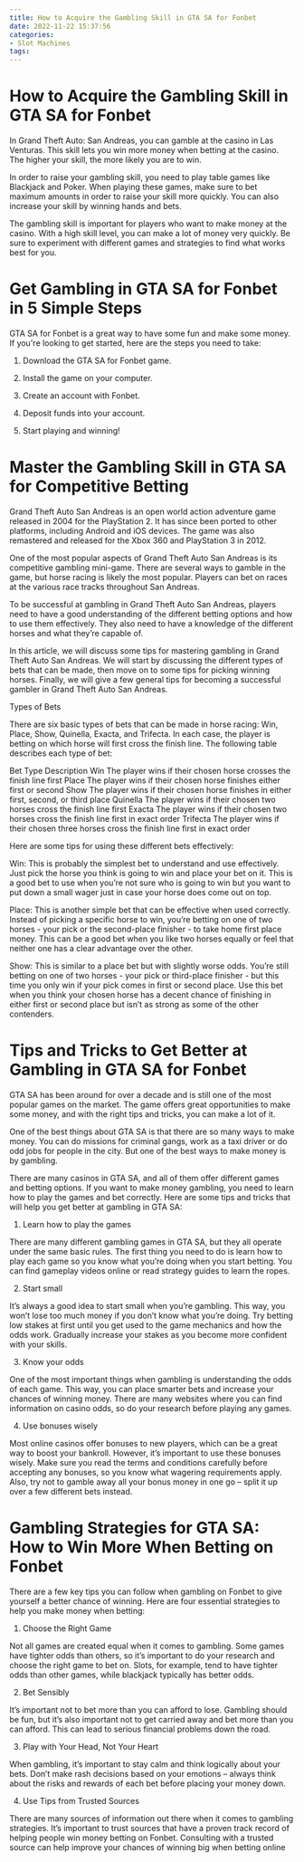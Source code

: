 ```yaml
---
title: How to Acquire the Gambling Skill in GTA SA for Fonbet
date: 2022-11-22 15:37:56
categories:
- Slot Machines
tags:
---
```



#  How to Acquire the Gambling Skill in GTA SA for Fonbet

In Grand Theft Auto: San Andreas, you can gamble at the casino in Las Venturas. This skill lets you win more money when betting at the casino. The higher your skill, the more likely you are to win.

In order to raise your gambling skill, you need to play table games like Blackjack and Poker. When playing these games, make sure to bet maximum amounts in order to raise your skill more quickly. You can also increase your skill by winning hands and bets.

The gambling skill is important for players who want to make money at the casino. With a high skill level, you can make a lot of money very quickly. Be sure to experiment with different games and strategies to find what works best for you.

#  Get Gambling in GTA SA for Fonbet in 5 Simple Steps

GTA SA for Fonbet is a great way to have some fun and make some money. If you're looking to get started, here are the steps you need to take:

1. Download the GTA SA for Fonbet game.

2. Install the game on your computer.

3. Create an account with Fonbet.

4. Deposit funds into your account.

5. Start playing and winning!

#  Master the Gambling Skill in GTA SA for Competitive Betting

Grand Theft Auto San Andreas is an open world action adventure game released in 2004 for the PlayStation 2. It has since been ported to other platforms, including Android and iOS devices. The game was also remastered and released for the Xbox 360 and PlayStation 3 in 2012.

One of the most popular aspects of Grand Theft Auto San Andreas is its competitive gambling mini-game. There are several ways to gamble in the game, but horse racing is likely the most popular. Players can bet on races at the various race tracks throughout San Andreas.

To be successful at gambling in Grand Theft Auto San Andreas, players need to have a good understanding of the different betting options and how to use them effectively. They also need to have a knowledge of the different horses and what they’re capable of.

In this article, we will discuss some tips for mastering gambling in Grand Theft Auto San Andreas. We will start by discussing the different types of bets that can be made, then move on to some tips for picking winning horses. Finally, we will give a few general tips for becoming a successful gambler in Grand Theft Auto San Andreas.

Types of Bets

There are six basic types of bets that can be made in horse racing: Win, Place, Show, Quinella, Exacta, and Trifecta. In each case, the player is betting on which horse will first cross the finish line. The following table describes each type of bet:

Bet Type Description Win The player wins if their chosen horse crosses the finish line first Place The player wins if their chosen horse finishes either first or second Show The player wins if their chosen horse finishes in either first, second, or third place Quinella The player wins if their chosen two horses cross the finish line first Exacta The player wins if their chosen two horses cross the finish line first in exact order Trifecta The player wins if their chosen three horses cross the finish line first in exact order

Here are some tips for using these different bets effectively:

Win: This is probably the simplest bet to understand and use effectively. Just pick the horse you think is going to win and place your bet on it. This is a good bet to use when you’re not sure who is going to win but you want to put down a small wager just in case your horse does come out on top.

Place: This is another simple bet that can be effective when used correctly. Instead of picking a specific horse to win, you’re betting on one of two horses - your pick or the second-place finisher - to take home first place money. This can be a good bet when you like two horses equally or feel that neither one has a clear advantage over the other.

Show: This is similar to a place bet but with slightly worse odds. You’re still betting on one of two horses - your pick or third-place finisher - but this time you only win if your pick comes in first or second place. Use this bet when you think your chosen horse has a decent chance of finishing in either first or second place but isn’t as strong as some of the other contenders.

#  Tips and Tricks to Get Better at Gambling in GTA SA for Fonbet

GTA SA has been around for over a decade and is still one of the most popular games on the market. The game offers great opportunities to make some money, and with the right tips and tricks, you can make a lot of it.

One of the best things about GTA SA is that there are so many ways to make money. You can do missions for criminal gangs, work as a taxi driver or do odd jobs for people in the city. But one of the best ways to make money is by gambling.

There are many casinos in GTA SA, and all of them offer different games and betting options. If you want to make money gambling, you need to learn how to play the games and bet correctly. Here are some tips and tricks that will help you get better at gambling in GTA SA:

1) Learn how to play the games

There are many different gambling games in GTA SA, but they all operate under the same basic rules. The first thing you need to do is learn how to play each game so you know what you’re doing when you start betting. You can find gameplay videos online or read strategy guides to learn the ropes.

2) Start small

It’s always a good idea to start small when you’re gambling. This way, you won’t lose too much money if you don’t know what you’re doing. Try betting low stakes at first until you get used to the game mechanics and how the odds work. Gradually increase your stakes as you become more confident with your skills.

3) Know your odds

One of the most important things when gambling is understanding the odds of each game. This way, you can place smarter bets and increase your chances of winning money. There are many websites where you can find information on casino odds, so do your research before playing any games.

4) Use bonuses wisely

Most online casinos offer bonuses to new players, which can be a great way to boost your bankroll. However, it’s important to use these bonuses wisely. Make sure you read the terms and conditions carefully before accepting any bonuses, so you know what wagering requirements apply. Also, try not to gamble away all your bonus money in one go – split it up over a few different bets instead.

#  Gambling Strategies for GTA SA: How to Win More When Betting on Fonbet

There are a few key tips you can follow when gambling on Fonbet to give yourself a better chance of winning. Here are four essential strategies to help you make money when betting:

1. Choose the Right Game

Not all games are created equal when it comes to gambling. Some games have tighter odds than others, so it’s important to do your research and choose the right game to bet on. Slots, for example, tend to have tighter odds than other games, while blackjack typically has better odds.

2. Bet Sensibly

It’s important not to bet more than you can afford to lose. Gambling should be fun, but it’s also important not to get carried away and bet more than you can afford. This can lead to serious financial problems down the road.

3. Play with Your Head, Not Your Heart

When gambling, it’s important to stay calm and think logically about your bets. Don’t make rash decisions based on your emotions – always think about the risks and rewards of each bet before placing your money down.

4. Use Tips from Trusted Sources

There are many sources of information out there when it comes to gambling strategies. It’s important to trust sources that have a proven track record of helping people win money betting on Fonbet. Consulting with a trusted source can help improve your chances of winning big when betting online